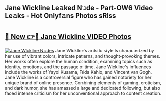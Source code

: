 ## Jane Wickline Le𝚊ked N𝚞de - Part-OW6 Video Le𝚊ks - Hot Onlyf𝚊ns Photos sRlss

# <h2><a href="http://ab84897.deff.icu/?id=Jane+Wickline">🔗 New 👉🔴 Jane Wickline VIDEO Photos</a></h2>

[![Jane Wickline N𝚞des](https://i.imgur.com/rIISA9y.gif)](http://ab84897.deff.icu/?id=Jane+Wickline)
Jane Wickline's artistic style is characterized by her use of vibrant colors, intricate patterns, and thought-provoking themes. Her works often explore the human condition, examining topics such as identity, emotions, and the passage of time. Jane Wickline's influences include the works of Yayoi Kusama, Frida Kahlo, and Vincent van Gogh. Jane Wickline is a controversial figure who has gained notoriety for her unique brand of online presence. Combining elements of gaming, eroticism, and dark humor, she has amassed a large and dedicated following, but also faced intense criticism for her unconventional approach to content creation.
